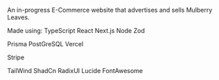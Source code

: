 An in-progress E-Commerce website that advertises and sells Mulberry Leaves.

Made using:
  TypeScript
  React
  Next.js
  Node
  Zod

  Prisma
  PostGreSQL
  Vercel
  
  Stripe

  TailWind
  ShadCn
  RadixUI
  Lucide
  FontAwesome

